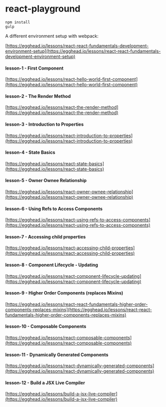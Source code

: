 # react-playground

```
npm install
gulp
```

A different environment setup with webpack:

[https://egghead.io/lessons/react-react-fundamentals-development-environment-setup](https://egghead.io/lessons/react-react-fundamentals-development-environment-setup)

#### lesson-1 - First Component

[https://egghead.io/lessons/react-hello-world-first-component](https://egghead.io/lessons/react-hello-world-first-component)

#### lesson-2 - The Render Method

[https://egghead.io/lessons/react-the-render-method](https://egghead.io/lessons/react-the-render-method)

#### lesson-3 - Introduction to Properties

[https://egghead.io/lessons/react-introduction-to-properties](https://egghead.io/lessons/react-introduction-to-properties)

#### lesson-4 - State Basics

[https://egghead.io/lessons/react-state-basics](https://egghead.io/lessons/react-state-basics)

#### lesson-5 - Owner Ownee Relationship

[https://egghead.io/lessons/react-owner-ownee-relationship](https://egghead.io/lessons/react-owner-ownee-relationship)

#### lesson-6 - Using Refs to Access Components

[https://egghead.io/lessons/react-using-refs-to-access-components](https://egghead.io/lessons/react-using-refs-to-access-components)

#### lesson-7 - Accessing child properties

[https://egghead.io/lessons/react-accessing-child-properties](https://egghead.io/lessons/react-accessing-child-properties)

#### lesson-8 - Component Lifecycle - Updating

[https://egghead.io/lessons/react-component-lifecycle-updating](https://egghead.io/lessons/react-component-lifecycle-updating)

#### lesson-9 - Higher Order Components (replaces Mixins)

[https://egghead.io/lessons/react-react-fundamentals-higher-order-components-replaces-mixins](https://egghead.io/lessons/react-react-fundamentals-higher-order-components-replaces-mixins)

#### lesson-10 - Composable Components

[https://egghead.io/lessons/react-composable-components](https://egghead.io/lessons/react-composable-components)

#### lesson-11 - Dynamically Generated Components

[https://egghead.io/lessons/react-dynamically-generated-components](https://egghead.io/lessons/react-dynamically-generated-components)

#### lesson-12 - Build a JSX Live Compiler

[https://egghead.io/lessons/build-a-jsx-live-compiler](https://egghead.io/lessons/build-a-jsx-live-compiler)